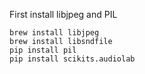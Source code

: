 First install libjpeg and PIL

    brew install libjpeg
    brew install libsndfile
    pip install pil
    pip install scikits.audiolab


